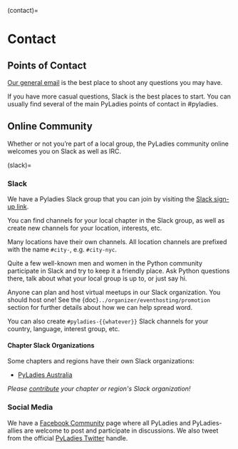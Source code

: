 (contact)=

# Contact

## Points of Contact

[Our general email]  is the best place to shoot any questions you may have.

If you have more casual questions, Slack is the best places to start.  You can usually find several of the main PyLadies points of contact in #pyladies.

## Online Community

Whether or not you’re part of a local group, the PyLadies community online welcomes you on Slack as well as IRC.

(slack)=

### Slack

We have a Pyladies Slack group that you can join by visiting the [Slack sign-up link].

You can find channels for your local chapter in the Slack group, as well as create new channels for your location, interests, etc.

Many locations have their own channels. All location channels are prefixed with the name `#city-`, e.g. `#city-nyc`. 

Quite a few well-known men and women in the Python community participate in Slack and try to keep it a friendly place. 
Ask Python questions there, talk about what your local group is up to, or just say hi.

Anyone can plan and host virtual meetups in our Slack organization. You should host one! See the {doc}`../organizer/eventhosting/promotion` section for further details about how we can help spread word.

You can also create `#pyladies-{{whatever}}` Slack channels for your country, language, interest group, etc. 

#### Chapter Slack Organizations

Some chapters and regions have their own Slack organizations:

* [PyLadies Australia](https://pyladiesau.slack.com/)

_Please [contribute] your chapter or region's Slack organization!_

### Social Media

We have a [Facebook Community] page where all PyLadies and PyLadies-allies are welcome to post and participate in discussions. 
We also tweet from the official [PyLadies Twitter] handle.

[facebook community]: https://www.facebook.com/pyladies
[our general email]: mailto:info@pyladies.com
[pyladies twitter]: https://twitter.com/pyladies
[slack sign-up link]: https://slackin.pyladies.com
[contribute]: https://github.com/pyladies/pyladies-kit/edit/master/docs/global/contact.md